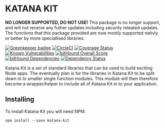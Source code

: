 KATANA KIT
==========

**NO LONGER SUPPORTED, DO NOT USE!**
This package is no longer support, and will not receive any futher updates including security releated updates. The functions that this package provided are now mostly supported nativly or better by more speciallised libraries. 

[![Greenkeeper badge](https://badges.greenkeeper.io/dotmh/katana-kit.svg)](https://greenkeeper.io/)
[![CircleCI](https://circleci.com/gh/dotmh/katana-kit.svg?style=svg)](https://circleci.com/gh/dotmh/katana-kit)
[![Coverage Status](https://coveralls.io/repos/github/dotmh/katana-kit/badge.svg?branch=master)](https://coveralls.io/github/dotmh/katana-kit?branch=master)
[![Known Vulnerabilities](https://snyk.io/test/github/dotmh/katana-kit/badge.svg)](https://snyk.io/test/github/dotmh/katana-kit)
[![bitHound Overall Score](https://www.bithound.io/github/dotmh/katana-kit/badges/score.svg)](https://www.bithound.io/github/dotmh/katana-kit)
[![bitHound Dependencies](https://www.bithound.io/github/dotmh/katana-kit/badges/dependencies.svg)](https://www.bithound.io/github/dotmh/katana-kit/master/dependencies/npm)
[![Dependency Status](https://gemnasium.com/badges/github.com/dotmh/katana-kit.svg)](https://gemnasium.com/github.com/dotmh/katana-kit)

Katana Kit is a set of standard libraries that can be used to build exciting Node apps. The eventually plan is for the 
libraries in Katana Kit to be split down in to smaller single function modules. This module will then therefore become
a wrapper/helper to include all of Katana Kit in to your application. 

Installing
----------

To install Katana Kit you will need NPM. 

```
npm install --save katana-kit
```
